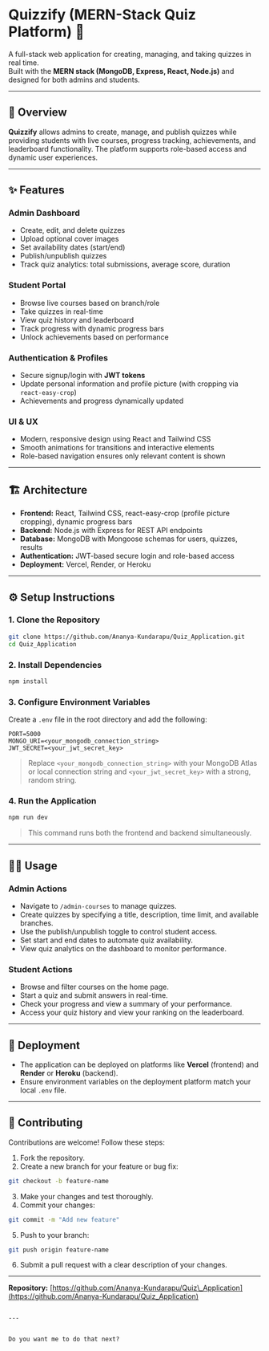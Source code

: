 # Quizzify (MERN-Stack Quiz Platform) 🎯

A full-stack web application for creating, managing, and taking quizzes in real time.  
Built with the **MERN stack (MongoDB, Express, React, Node.js)** and designed for both admins and students.

---

## 🚀 Overview

**Quizzify** allows admins to create, manage, and publish quizzes while providing students with live courses, progress tracking, achievements, and leaderboard functionality. The platform supports role-based access and dynamic user experiences.

---

## ✨ Features

### **Admin Dashboard**
- Create, edit, and delete quizzes
- Upload optional cover images
- Set availability dates (start/end)
- Publish/unpublish quizzes
- Track quiz analytics: total submissions, average score, duration

### **Student Portal**
- Browse live courses based on branch/role
- Take quizzes in real-time
- View quiz history and leaderboard
- Track progress with dynamic progress bars
- Unlock achievements based on performance

### **Authentication & Profiles**
- Secure signup/login with **JWT tokens**
- Update personal information and profile picture (with cropping via `react-easy-crop`)
- Achievements and progress dynamically updated

### **UI & UX**
- Modern, responsive design using React and Tailwind CSS
- Smooth animations for transitions and interactive elements
- Role-based navigation ensures only relevant content is shown

---

## 🏗️ Architecture

- **Frontend:** React, Tailwind CSS, react-easy-crop (profile picture cropping), dynamic progress bars  
- **Backend:** Node.js with Express for REST API endpoints  
- **Database:** MongoDB with Mongoose schemas for users, quizzes, results  
- **Authentication:** JWT-based secure login and role-based access  
- **Deployment:** Vercel, Render, or Heroku

---

## ⚙️ Setup Instructions

### **1. Clone the Repository**
```bash
git clone https://github.com/Ananya-Kundarapu/Quiz_Application.git
cd Quiz_Application
````

### **2. Install Dependencies**

```bash
npm install
```

### **3. Configure Environment Variables**

Create a `.env` file in the root directory and add the following:

```env
PORT=5000
MONGO_URI=<your_mongodb_connection_string>
JWT_SECRET=<your_jwt_secret_key>
```

> Replace `<your_mongodb_connection_string>` with your MongoDB Atlas or local connection string and `<your_jwt_secret_key>` with a strong, random string.

### **4. Run the Application**

```bash
npm run dev
```

> This command runs both the frontend and backend simultaneously.

---

## 🧑‍💻 Usage

### **Admin Actions**

* Navigate to `/admin-courses` to manage quizzes.
* Create quizzes by specifying a title, description, time limit, and available branches.
* Use the publish/unpublish toggle to control student access.
* Set start and end dates to automate quiz availability.
* View quiz analytics on the dashboard to monitor performance.

### **Student Actions**

* Browse and filter courses on the home page.
* Start a quiz and submit answers in real-time.
* Check your progress and view a summary of your performance.
* Access your quiz history and view your ranking on the leaderboard.

---

## 🚀 Deployment

* The application can be deployed on platforms like **Vercel** (frontend) and **Render** or **Heroku** (backend).
* Ensure environment variables on the deployment platform match your local `.env` file.

---

## 🤝 Contributing

Contributions are welcome! Follow these steps:

1. Fork the repository.
2. Create a new branch for your feature or bug fix:

```bash
git checkout -b feature-name
```

3. Make your changes and test thoroughly.
4. Commit your changes:

```bash
git commit -m "Add new feature"
```

5. Push to your branch:

```bash
git push origin feature-name
```

6. Submit a pull request with a clear description of your changes.

---

**Repository:** [https://github.com/Ananya-Kundarapu/Quiz\_Application](https://github.com/Ananya-Kundarapu/Quiz_Application)

```

---


Do you want me to do that next?
```
